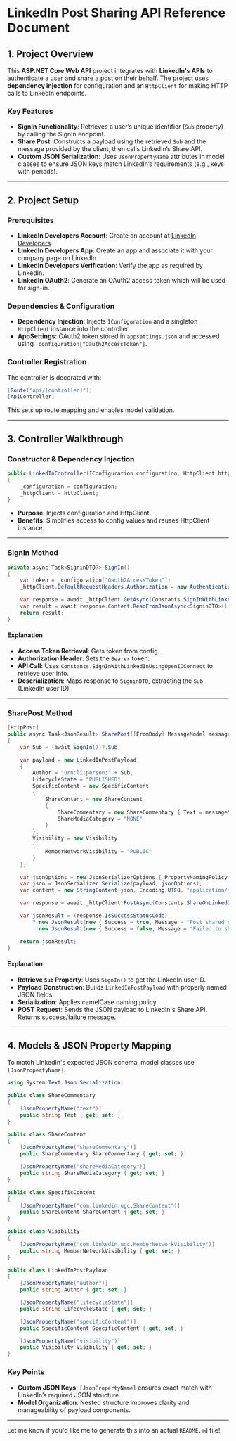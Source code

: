 # LinkedIn Post Sharing API Reference Document

## 1. Project Overview

This **ASP.NET Core Web API** project integrates with **LinkedIn's APIs** to authenticate a user and share a post on their behalf. The project uses **dependency injection** for configuration and an `HttpClient` for making HTTP calls to LinkedIn endpoints.

### Key Features

- **SignIn Functionality**: Retrieves a user’s unique identifier (`Sub` property) by calling the SignIn endpoint.
- **Share Post**: Constructs a payload using the retrieved `Sub` and the message provided by the client, then calls LinkedIn’s Share API.
- **Custom JSON Serialization**: Uses `JsonPropertyName` attributes in model classes to ensure JSON keys match LinkedIn’s requirements (e.g., keys with periods).

---

## 2. Project Setup

### Prerequisites

- **LinkedIn Developers Account**: Create an account at [LinkedIn Developers](https://www.linkedin.com/developers/).
- **LinkedIn Developers App**: Create an app and associate it with your company page on LinkedIn.
- **LinkedIn Developers Verification**: Verify the app as required by LinkedIn.
- **LinkedIn OAuth2**: Generate an OAuth2 access token which will be used for sign-in.

### Dependencies & Configuration

- **Dependency Injection**: Injects `IConfiguration` and a singleton `HttpClient` instance into the controller.
- **AppSettings**: OAuth2 token stored in `appsettings.json` and accessed using `_configuration["Oauth2AccessToken"]`.

### Controller Registration

The controller is decorated with:

```csharp
[Route("api/[controller]")]
[ApiController]
```

This sets up route mapping and enables model validation.

---

## 3. Controller Walkthrough

### Constructor & Dependency Injection

```csharp
public LinkedInController(IConfiguration configuration, HttpClient httpClient)
{
    _configuration = configuration;
    _httpClient = httpClient;
}
```

- **Purpose**: Injects configuration and HttpClient.
- **Benefits**: Simplifies access to config values and reuses HttpClient instance.

---

### SignIn Method

```csharp
private async Task<SigninDTO?> SignIn()
{
    var token = _configuration["Oauth2AccessToken"];
    _httpClient.DefaultRequestHeaders.Authorization = new AuthenticationHeaderValue("Bearer", token);

    var response = await _httpClient.GetAsync(Constants.SignInWithLinkedInUsingOpenIDConnect);
    var result = await response.Content.ReadFromJsonAsync<SigninDTO>();
    return result;
}
```

#### Explanation

- **Access Token Retrieval**: Gets token from config.
- **Authorization Header**: Sets the `Bearer` token.
- **API Call**: Uses `Constants.SignInWithLinkedInUsingOpenIDConnect` to retrieve user info.
- **Deserialization**: Maps response to `SigninDTO`, extracting the `Sub` (LinkedIn user ID).

---

### SharePost Method

```csharp
[HttpPost]
public async Task<JsonResult> SharePost([FromBody] MessageModel messageModel)
{
    var Sub = (await SignIn())?.Sub;

    var payload = new LinkedInPostPayload
    {
        Author = "urn:li:person:" + Sub,
        LifecycleState = "PUBLISHED",
        SpecificContent = new SpecificContent
        {
            ShareContent = new ShareContent
            {
                ShareCommentary = new ShareCommentary { Text = messageModel.Message },
                ShareMediaCategory = "NONE"
            }
        },
        Visibility = new Visibility
        {
            MemberNetworkVisibility = "PUBLIC"
        }
    };

    var jsonOptions = new JsonSerializerOptions { PropertyNamingPolicy = JsonNamingPolicy.CamelCase };
    var json = JsonSerializer.Serialize(payload, jsonOptions);
    var content = new StringContent(json, Encoding.UTF8, "application/json");

    var response = await _httpClient.PostAsync(Constants.ShareOnLinkedIn, content);

    var jsonResult = (response.IsSuccessStatusCode)
        ? new JsonResult(new { Success = true, Message = "Post shared successfully." })
        : new JsonResult(new { Success = false, Message = "Failed to share post." });

    return jsonResult;
}
```

#### Explanation

- **Retrieve `Sub` Property**: Uses `SignIn()` to get the LinkedIn user ID.
- **Payload Construction**: Builds `LinkedInPostPayload` with properly named JSON fields.
- **Serialization**: Applies camelCase naming policy.
- **POST Request**: Sends the JSON payload to LinkedIn's Share API. Returns success/failure message.

---

## 4. Models & JSON Property Mapping

To match LinkedIn's expected JSON schema, model classes use `[JsonPropertyName]`.

```csharp
using System.Text.Json.Serialization;

public class ShareCommentary
{
    [JsonPropertyName("text")]
    public string Text { get; set; }
}

public class ShareContent
{
    [JsonPropertyName("shareCommentary")]
    public ShareCommentary ShareCommentary { get; set; }

    [JsonPropertyName("shareMediaCategory")]
    public string ShareMediaCategory { get; set; }
}

public class SpecificContent
{
    [JsonPropertyName("com.linkedin.ugc.ShareContent")]
    public ShareContent ShareContent { get; set; }
}

public class Visibility
{
    [JsonPropertyName("com.linkedin.ugc.MemberNetworkVisibility")]
    public string MemberNetworkVisibility { get; set; }
}

public class LinkedInPostPayload
{
    [JsonPropertyName("author")]
    public string Author { get; set; }

    [JsonPropertyName("lifecycleState")]
    public string LifecycleState { get; set; }

    [JsonPropertyName("specificContent")]
    public SpecificContent SpecificContent { get; set; }

    [JsonPropertyName("visibility")]
    public Visibility Visibility { get; set; }
}
```

### Key Points

- **Custom JSON Keys**: `[JsonPropertyName]` ensures exact match with LinkedIn’s required JSON structure.
- **Model Organization**: Nested structure improves clarity and manageability of payload components.

---

Let me know if you'd like me to generate this into an actual `README.md` file!
